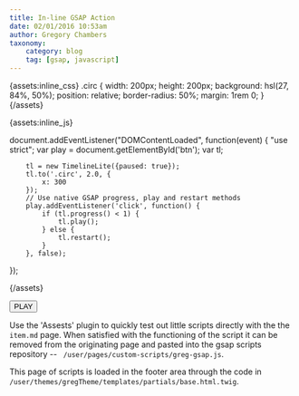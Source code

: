 ```yaml
---
title: In-line GSAP Action
date: 02/01/2016 10:53am
author: Gregory Chambers
taxonomy:
    category: blog
    tag: [gsap, javascript]
---
```


{assets:inline_css}
.circ {
            width: 200px;
            height: 200px;
            background: hsl(27, 84%, 50%);
            position: relative;
            border-radius: 50%;
            margin: 1rem 0;
        }
{/assets}

{assets:inline_js}

document.addEventListener("DOMContentLoaded", function(event) {
        "use strict";
            var play = document.getElementById('btn');
            var tl;

        tl = new TimelineLite({paused: true});
        tl.to('.circ', 2.0, {
            x: 300
        });
        // Use native GSAP progress, play and restart methods
        play.addEventListener('click', function() {
            if (tl.progress() < 1) {
                tl.play();
            } else {
                tl.restart();
            }
        }, false);
});

{/assets}

<div class="circ"> </div>
<button name="button" class="button" id="btn">PLAY</button>


Use the 'Assests' plugin to quickly test out little scripts directly with the the `item.md` page. When satisfied with the functioning of the script it can be removed from the originating page and pasted into the gsap scripts repository --  `
/user/pages/custom-scripts/greg-gsap.js`.

This page of scripts is loaded in the footer area through the code in `/user/themes/gregTheme/templates/partials/base.html.twig`.






